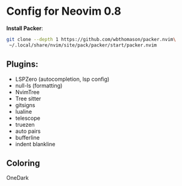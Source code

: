 # Config for Neovim 0.8


**Install Packer**:
``` bash
git clone --depth 1 https://github.com/wbthomason/packer.nvim\
 ~/.local/share/nvim/site/pack/packer/start/packer.nvim

```

## Plugins:
- LSPZero (autocompletion, lsp config)
- null-ls (formatting)
- NvimTree
- Tree sitter
- gitsigns
- lualine
- telescope
- truezen
- auto pairs
- bufferline
- indent blankline

## Coloring
OneDark

